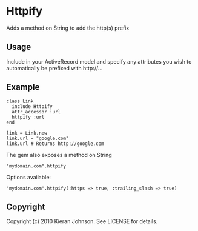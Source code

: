 Httpify
=======

Adds a method on String to add the http(s) prefix 

Usage
-----

Include in your ActiveRecord model and specify any attributes you wish to
automatically be prefixed with http://...

Example
-------

    class Link
      include Httpify
      attr_accessor :url
      httpify :url
    end

    link = Link.new
    link.url = "google.com"
    link.url # Returns http://google.com

The gem also exposes a method on String

    "mydomain.com".httpify

Options available:

    "mydomain.com".httpify(:https => true, :trailing_slash => true)


Copyright
---------

Copyright (c) 2010 Kieran Johnson. See LICENSE for details.